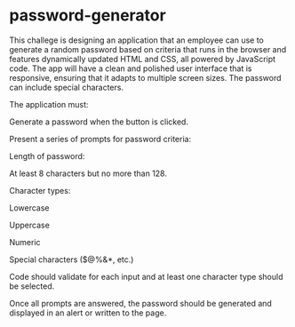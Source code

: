 # password-generator

This challege is designing an application that an employee can use to generate a random password based on criteria that runs in the browser and features dynamically updated HTML and CSS, all powered by JavaScript code. The app will have a clean and polished user interface that is responsive, ensuring that it adapts to multiple screen sizes. The password can include special characters. 

The application must:

Generate a password when the button is clicked.

Present a series of prompts for password criteria:

Length of password:

At least 8 characters but no more than 128.

Character types:

Lowercase

Uppercase

Numeric

Special characters ($@%&*, etc.)

Code should validate for each input and at least one character type should be selected.

Once all prompts are answered, the password should be generated and displayed in an alert or written to the page.